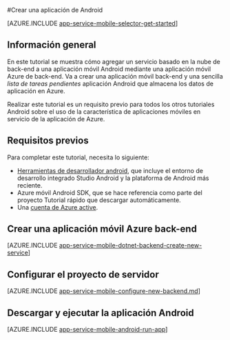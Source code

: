 <properties
    pageTitle="Crear una aplicación de Android en aplicaciones móviles de servicio de aplicaciones de Azure | Microsoft Azure"
    description="Siga este tutorial para empezar con el uso de una aplicación móvil Azure back-ends para el desarrollo de Android"
    services="app-service\mobile"
    documentationCenter="android"
    authors="ysxu"
    manager="erikre"
    editor=""/>

<tags
    ms.service="app-service-mobile"
    ms.workload="na"
    ms.tgt_pltfrm="mobile-android"
    ms.devlang="java"
    ms.topic="hero-article"
    ms.date="10/01/2016"
    ms.author="yuaxu"/>

#<a name="create-an-android-app"></a>Crear una aplicación de Android

[AZURE.INCLUDE [app-service-mobile-selector-get-started](../../includes/app-service-mobile-selector-get-started.md)]

## <a name="overview"></a>Información general

En este tutorial se muestra cómo agregar un servicio basado en la nube de back-end a una aplicación móvil Android mediante una aplicación móvil Azure de back-end.  Va a crear una aplicación móvil back-end y una sencilla _lista de tareas pendientes_ aplicación Android que almacena los datos de aplicación en Azure.

Realizar este tutorial es un requisito previo para todos los otros tutoriales Android sobre el uso de la característica de aplicaciones móviles en servicio de la aplicación de Azure.

## <a name="prerequisites"></a>Requisitos previos

Para completar este tutorial, necesita lo siguiente:

* [Herramientas de desarrollador android](https://developer.android.com/sdk/index.html), que incluye el entorno de desarrollo integrado Studio Android y la plataforma de Android más reciente.
* Azure móvil Android SDK, que se hace referencia como parte del proyecto Tutorial rápido que descargar automáticamente.
* Una [cuenta de Azure active](https://azure.microsoft.com/pricing/free-trial/).

## <a name="create-a-new-azure-mobile-app-backend"></a>Crear una aplicación móvil Azure back-end

[AZURE.INCLUDE [app-service-mobile-dotnet-backend-create-new-service](../../includes/app-service-mobile-dotnet-backend-create-new-service.md)]

## <a name="configure-the-server-project"></a>Configurar el proyecto de servidor

[AZURE.INCLUDE [app-service-mobile-configure-new-backend.md](../../includes/app-service-mobile-configure-new-backend.md)]

## <a name="download-and-run-the-android-app"></a>Descargar y ejecutar la aplicación Android

[AZURE.INCLUDE [app-service-mobile-android-run-app](../../includes/app-service-mobile-android-run-app.md)]

<!-- URLs -->
[Azure portal]: https://portal.azure.com/
[Visual Studio Community 2013]: https://go.microsoft.com/fwLink/p/?LinkID=534203
